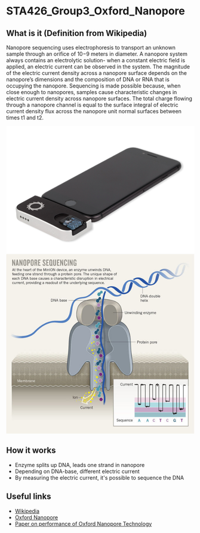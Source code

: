 # STA426_Group3_Oxford_Nanopore


## What is it (Definition from Wikipedia)

Nanopore sequencing uses electrophoresis to transport an unknown sample through an orifice of 10−9 meters in diameter. A nanopore system always contains an electrolytic solution- when a constant electric field is applied, an electric current can be observed in the system. The magnitude of the electric current density across a nanopore surface depends on the nanopore’s dimensions and the composition of DNA or RNA that is occupying the nanopore. Sequencing is made possible because, when close enough to nanopores, samples cause characteristic changes in electric current density across nanopore surfaces. The total charge flowing through a nanopore channel is equal to the surface integral of electric current density flux across the nanopore unit normal surfaces between times t1 and t2.

![Device](/Device.png)
![Technology](/Nanopore_Seq.jpg)

## How it works

* Enzyme splits up DNA, leads one strand in nanopore
* Depending on DNA-base, different electric current
* By measuring the electric current, it's possible to sequence the DNA

## Useful links	

* [Wikipedia](https://en.wikipedia.org/wiki/Oxford_Nanopore_Technologies)
* [Oxford Nanopore](nanoporetech.com)
* [Paper on performance of Oxford Nanopore Technology](https://www.sciencedirect.com/science/article/pii/S2214753515000224)
